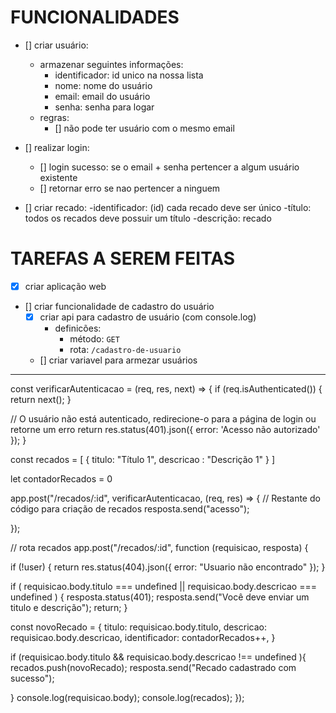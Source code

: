 # FUNCIONALIDADES
- [] criar usuário:
  - armazenar seguintes informações:
    - identificador: id unico na nossa lista
    - nome: nome do usuário 
    - email: email do usuário
    - senha: senha para logar
  - regras:
    - [] não pode ter usuário com o mesmo email

- [] realizar login:
  - [] login sucesso: se o email + senha pertencer a algum usuário existente
  - [] retornar erro se nao pertencer a ninguem

- [] criar recado:
-identificador: (id) cada recado deve ser único
-título: todos os recados deve possuir um título
-descrição: recado 


# TAREFAS A SEREM FEITAS
- [x] criar aplicação web
- [] criar funcionalidade de cadastro do usuário
  - [x] criar api para cadastro de usuário (com console.log)
    - definicões:
      - método: `GET`
      - rota: `/cadastro-de-usuario`
  - [] criar variavel para armezar usuários

------------------------------------------

  const verificarAutenticacao = (req, res, next) => {
  if (req.isAuthenticated()) {
    return next();
  }

  // O usuário não está autenticado, redirecione-o para a página de login ou retorne um erro
  return res.status(401).json({ error: 'Acesso não autorizado' });
}


const recados = [
  {
    titulo: "Título 1",
    descricao : "Descrição 1"
  }
]

let contadorRecados = 0

app.post("/recados/:id", verificarAutenticacao, (req, res) => {
  // Restante do código para criação de recados
  resposta.send("acesso");


});


// rota recados
app.post("/recados/:id", function (requisicao, resposta) {

  if (!user) {
    return res.status(404).json({ error: "Usuario não encontrado" });
  }

  if (
    requisicao.body.titulo === undefined ||
    requisicao.body.descricao === undefined 
  ) {
    resposta.status(401);
    resposta.send("Você deve enviar um titulo e descrição");
    return;
  }

  const novoRecado = {
    titulo: requisicao.body.titulo,
    descricao: requisicao.body.descricao,
    identificador: contadorRecados++,
  }

  if (requisicao.body.titulo && requisicao.body.descricao !== undefined ){
    recados.push(novoRecado);
    resposta.send("Recado cadastrado com sucesso");

  }
  console.log(requisicao.body);
  console.log(recados);
});
